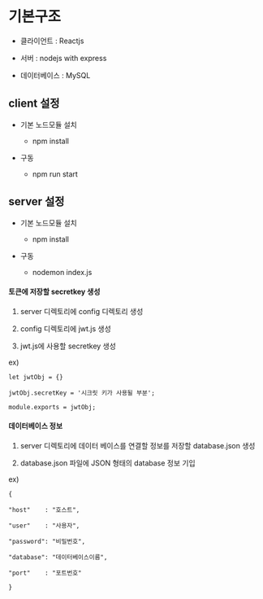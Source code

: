 # 기본구조
* 클라이언트 : Reactjs

* 서버 : nodejs with express

* 데이터베이스 : MySQL

## client 설정
* 기본 노드모듈 설치

    - npm install

* 구동

    - npm run start

## server 설정

* 기본 노드모듈 설치

    - npm install

* 구동

    - nodemon index.js

#### 토큰에 저장할 secretkey 생성

1. server 디렉토리에 config 디렉토리 생성

2. config 디렉토리에 jwt.js 생성

3. jwt.js에 사용할 secretkey 생성

ex)

    let jwtObj = {}

    jwtObj.secretKey = '시크릿 키가 사용될 부분';

    module.exports = jwtObj;


#### 데이터베이스 정보

1. server 디렉토리에 데이터 베이스를 연결할 정보를 저장할 database.json 생성

2. database.json 파일에  JSON 형태의 database 정보 기입

ex)

    {

    "host"    : "호스트",

    "user"    : "사용자",

    "password": "비밀번호",

    "database": "데이터베이스이름",

    "port"    : "포트번호"

    }

